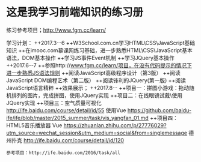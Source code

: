 # 这是我学习前端知识的练习册

练习参考项目；http://www.fgm.cc/learn/

学习计划：
++2017.3--6 
	++W3School.com.cn学习HTML\CSS\JavaScript基础知识
	++在imooc.com慕课网练习基础，进一步熟悉HTML\CSS\JavaScript基本语法，DOM基本操作
	++学习JS事件Event机制
	++学习JQuery基本操作
++2017.6--7
	++参照http://www.fgm.cc/learn/项目，在没有代码提示的情况下进一步熟悉JS语法规则
	++阅读JavaScript高级程序设计（第3版）
	++阅读JavaScript DOM编程艺术（第二版）
	++阅读锋利的JQuery(第一版)
	++阅读JavaScript语言精粹
	++效果展示；
++2017.8--
	++项目一：拼图小游戏：拖动随机排列的图片，完成拼图，使用JQuery实现
	++项目二：在线眼镜试戴\使用JQuery实现
	++项目三：空气质量可视化 http://ife.baidu.com/course/detail/id/55  使用Vue  https://github.com/baidu-ife/ife/blob/master/2015_summer/task/vis_yangfan_01.md
	++项目四：HTML5音乐播放器 Vue  https://zhuanlan.zhihu.com/p/27776029?utm_source=wechat_session&utm_medium=social&from=singlemessage
	德州扑克 http://ife.baidu.com/course/detail/id/120

	参考项目：http://ife.baidu.com/2016/task/all